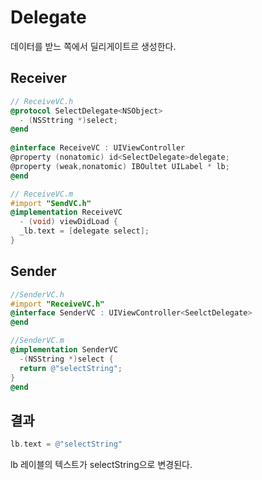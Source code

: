 # Delegate

데이터를 받느 쪽에서 딜리게이트르 생성한다.

## Receiver

```objective-c
// ReceiveVC.h
@protocol SelectDelegate<NSObject>
  - (NSSttring *)select;
@end
  
@interface ReceiveVC : UIViewController
@property (nonatomic) id<SelectDelegate>delegate;
@property (weak,nonatomic) IBOultet UILabel * lb;
@end
```

```objective-c
// ReceiveVC.m
#import "SendVC.h"
@implementation ReceiveVC
  - (void) viewDidLoad {
  _lb.text = [delegate select];
}
```

## Sender

```objective-c
//SenderVC.h
#import "ReceiveVC.h"
@interface SenderVC : UIViewController<SeelctDelegate>
@end
```

```objective-c
//SenderVC.m
@implementation SenderVC
  -(NSString *)select {
  return @"selectString";
}
@end
```

## 결과

```objective-c
lb.text = @"selectString"
```

lb 레이블의 텍스트가 selectString으로 변경된다.